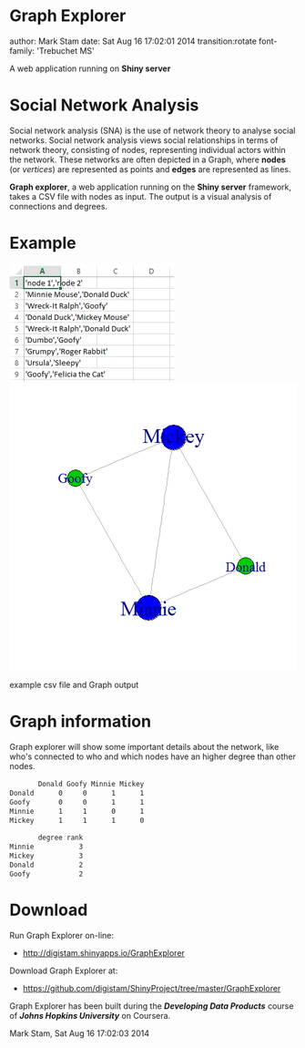 Graph Explorer
========================================================
author: Mark Stam
date: Sat Aug 16 17:02:01 2014
transition:rotate
font-family: 'Trebuchet MS'

A web application running on __Shiny server__

Social Network Analysis
========================================================
Social network analysis (SNA) is the use of network theory to analyse social networks. Social network analysis views social relationships in terms of network theory, consisting of nodes, representing individual actors within the network. These networks are often depicted in a Graph, where __nodes__ (or _vertices_) are represented as points and __edges__ are represented as lines.

__Graph explorer__, a web application running on the __Shiny server__ framework, takes a CSV file with nodes as input. The output is a visual analysis of connections and degrees.

Example
========================================================
![csv file](csv.jpg)
![plot of chunk unnamed-chunk-1](test-figure/unnamed-chunk-1.png) 

example csv file and Graph output

Graph information
========================================================
Graph explorer will show some important details about the network,
like who's connected to who and which nodes have an higher degree than other nodes. 

```
       Donald Goofy Minnie Mickey
Donald      0     0      1      1
Goofy       0     0      1      1
Minnie      1     1      0      1
Mickey      1     1      1      0
```

```
       degree rank
Minnie           3
Mickey           3
Donald           2
Goofy            2
```
Download
========================================================

Run Graph Explorer on-line:

- http://digistam.shinyapps.io/GraphExplorer

Download Graph Explorer at:

- https://github.com/digistam/ShinyProject/tree/master/GraphExplorer

Graph Explorer has been built during the ___Developing Data Products___ course of ___Johns Hopkins University___ on Coursera.

Mark Stam, Sat Aug 16 17:02:03 2014
